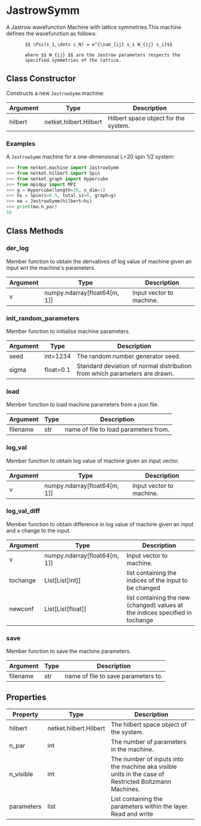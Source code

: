 # JastrowSymm
A Jastrow wavefunction Machine with lattice symmetries.This machine
           defines the wavefunction as follows:

           $$ \Psi(s_1,\dots s_N) = e^{\sum_{ij} s_i W_{ij} s_i}$$

           where $$ W_{ij} $$ are the Jastrow parameters respects the
           specified symmetries of the lattice.

## Class Constructor
Constructs a new ``JastrowSymm`` machine:

|Argument|         Type         |            Description             |
|--------|----------------------|------------------------------------|
|hilbert |netket.hilbert.Hilbert|Hilbert space object for the system.|


### Examples
A ``JastrowSymm`` machine for a one-dimensional L=20 spin
1/2 system:

```python
>>> from netket.machine import JastrowSymm
>>> from netket.hilbert import Spin
>>> from netket.graph import Hypercube
>>> from mpi4py import MPI
>>> g = Hypercube(length=20, n_dim=1)
>>> hi = Spin(s=0.5, total_sz=0, graph=g)
>>> ma = JastrowSymm(hilbert=hi)
>>> print(ma.n_par)
10

```



## Class Methods 
### der_log
Member function to obtain the derivatives of log value of
machine given an input wrt the machine's parameters.

|Argument|            Type            |      Description       |
|--------|----------------------------|------------------------|
|v       |numpy.ndarray[float64[m, 1]]|Input vector to machine.|


### init_random_parameters
Member function to initialise machine parameters.

|Argument|  Type   |                               Description                                |
|--------|---------|--------------------------------------------------------------------------|
|seed    |int=1234 |The random number generator seed.                                         |
|sigma   |float=0.1|Standard deviation of normal distribution from which parameters are drawn.|


### load
Member function to load machine parameters from a json file.

|Argument|Type|             Description             |
|--------|----|-------------------------------------|
|filename|str |name of file to load parameters from.|


### log_val
Member function to obtain log value of machine given an input
vector.

|Argument|            Type            |      Description       |
|--------|----------------------------|------------------------|
|v       |numpy.ndarray[float64[m, 1]]|Input vector to machine.|


### log_val_diff
Member function to obtain difference in log value of machine
given an input and a change to the input.

|Argument|            Type            |                                 Description                                 |
|--------|----------------------------|-----------------------------------------------------------------------------|
|v       |numpy.ndarray[float64[m, 1]]|Input vector to machine.                                                     |
|tochange|List[List[int]]             |list containing the indices of the input to be changed                       |
|newconf |List[List[float]]           |list containing the new (changed) values at the indices specified in tochange|


### save
Member function to save the machine parameters.

|Argument|Type|            Description            |
|--------|----|-----------------------------------|
|filename|str |name of file to save parameters to.|


## Properties

| Property |         Type         |                                                   Description                                                    |
|----------|----------------------|------------------------------------------------------------------------------------------------------------------|
|hilbert   |netket.hilbert.Hilbert| The hilbert space object of the system.                                                                          |
|n_par     |int                   | The number of parameters in the machine.                                                                         |
|n_visible |int                   | The number of inputs into the machine aka visible units in             the case of Restricted Boltzmann Machines.|
|parameters|list                  | List containing the parameters within the layer.             Read and write                                      |

